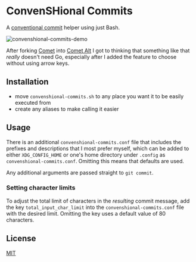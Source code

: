 # ConvenSHional Commits

A [conventional commit](https://www.conventionalcommits.org/en/v1.0.0/) helper using just Bash.

![convenshional-commits-demo](https://user-images.githubusercontent.com/5902545/195580236-f737842c-19d5-4bf3-81ff-ff6bd2451e18.gif)

After forking [Comet](https://github.com/liamg/comet) into [Comet Alt](https://github.com/usrme/comet-alt) I got to thinking that something like that _really_ doesn't need Go, especially after I added the feature to choose without using arrow keys.

## Installation

- move `convenshional-commits.sh` to any place you want it to be easily executed from
- create any aliases to make calling it easier

## Usage

There is an additional `convenshional-commits.conf` file that includes the prefixes and descriptions that I most prefer myself, which can be added to either `XDG_CONFIG_HOME` or one's home directory under `.config` as `convenshional-commits.conf`. Omitting this means that defaults are used.

Any additional arguments are passed straight to `git commit`.

### Setting character limits

To adjust the total limit of characters in the _resulting_ commit message, add the key `total_input_char_limit` into the `convenshional-commits.conf` file with the desired limit. Omitting the key uses a default value of 80 characters.

## License

[MIT](/LICENSE)
